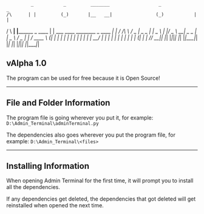              _           _         _______                  _             _ 
    /\      | |         (_)       |__   __|                (_)           | |
   /  \   __| |________  _ ____      | | ___ ____ ________  _ ____   ____| |
  / /\ \ / _  |  _   _ \| |  _ \     | |/ _ \  __|  _   _ \| |  _ \ / _  | |
 / ____ \ (_| | | | | | | | | | |    | |  __/ |  | | | | | | | | | | (_| | |
/_/    \_\____|_| |_| |_|_|_| |_|    |_|\___|_|  |_| |_| |_|_|_| |_|\____|_|

## vAlpha 1.0

The program can be used for free because it is Open Source!

---

## File and Folder Information

The program file is going wherever you put it, for example: `D:\Admin_Terminal\adminTerminal.py`

The dependencies also goes wherever you put the program file, for example: `D:\Admin_Terminal\<files>`

---

## Installing Information

When opening Admin Terminal for the first time, it will prompt you to install all the dependencies.

If any dependencies get deleted, the dependencies that got deleted will get reinstalled when opened the next time.
